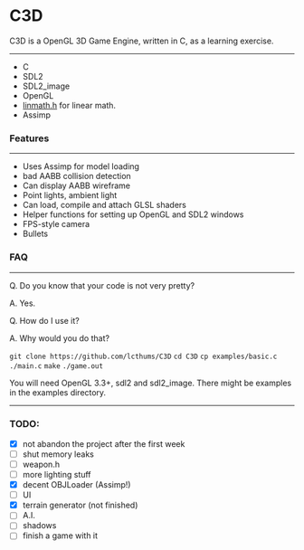 # C3D
C3D is a OpenGL 3D Game Engine, written in C, as a learning exercise.

---
* C
* SDL2
* SDL2_image
* OpenGL
* [linmath.h](https://github.com/datenwolf/linmath.h) for linear math.
* Assimp

### Features
***
* Uses Assimp for model loading
* bad AABB collision detection
* Can display AABB wireframe
* Point lights, ambient light
* Can load, compile and attach GLSL shaders
* Helper functions for setting up OpenGL and SDL2 windows
* FPS-style camera
* Bullets

### FAQ
***
Q. Do you know that your code is not very pretty?

A. Yes.

Q. How do I use it?

A. Why would you do that?

`git clone https://github.com/lcthums/C3D`
`cd C3D`
`cp examples/basic.c ./main.c`
`make`
`./game.out`

You will need OpenGL 3.3+, sdl2 and sdl2_image. There might be examples in the examples directory.
***

### TODO:
- [x] not abandon the project after the first week
- [ ] shut memory leaks
- [ ] weapon.h
- [ ] more lighting stuff
- [x] decent OBJLoader (Assimp!)
- [ ] UI
- [x] terrain generator (not finished)
- [ ] A.I.
- [ ] shadows
- [ ] finish a game with it
